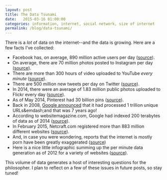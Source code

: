 ```yaml
---
layout: post
title: The Data Tsunami
date:   2015-03-16 01:00:00
categories: information, internet, social network, size of internet
permalink: /blog/data-tsunami/
---
```


There is a *lot* of data on the internet--and the data is growing. Here are a few facts I've collected:

- Facebook has, on average, 890 million active users per day ([source][6]).
- On average, there are 70 million photos posted to Instagram per day ([source][1]).
- There are more than 300 hours of video uploaded to YouTube *every minute* ([source][2]).
- There are 500 million new tweets per day on Twitter ([source][3]).
- In 2014, there were an average of 1.83 million public photos uploaded to Flickr every day ([source][9]).
- As of May 2014, Pinterest had 30 billion pins ([source][10]).
- Back in 2008, [Google announced][4] that it had processed 1 trillion unique URLs&emdash;and that was 7 years ago!
- According to websitemagazine.com, Google had indexed 200 terabytes of data as of 2014 ([source][5]).
- In February 2015, Netcraft.com registered more than 883 million different websites ([source][7]).
- And, in case you were wondering, reports that the internet is mostly porn have been greatly exaggerated ([source][11])
- Here is a nice little infographic summing up the per minute data generation as of 2012 for a variety of websites ([source][8]).

This volume of data generates a host of interesting questions for the philosopher. I plan to reflect on a few of these issues in future posts, so stay tuned!  


[1]:https://instagram.com/press/
[2]:https://www.youtube.com/yt/press/statistics.html
[3]:https://about.twitter.com/company
[4]:http://googleblog.blogspot.com/2008/07/we-knew-web-was-big.html
[5]:http://www.websitemagazine.com/content/blogs/posts/archive/2014/07/22/do-you-know-how-big-the-internet-really-is-infographic.aspx
[6]:http://newsroom.fb.com/company-info/
[7]:http://news.netcraft.com/archives/2015/02/24/february-2015-web-server-survey.html
[8]:http://www.domo.com/blog/2012/06/how-much-data-is-created-every-minute/?dkw=socf3
[9]:https://www.flickr.com/photos/franckmichel/6855169886/
[10]:http://nymag.com/daily/intelligencer/2014/05/pinterest-is-sneaking-up-on-twitter-and-facebook.html
[11]:http://www.bbc.com/news/technology-23030090

